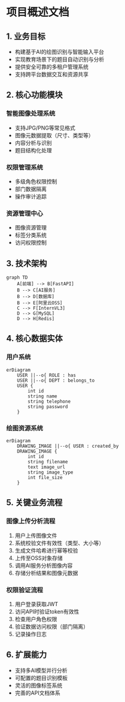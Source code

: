# 项目概述文档

## 1. 业务目标
- 构建基于AI的绘图识别与智能输入平台  
- 实现教育场景下的题目自动识别与分析  
- 提供安全可靠的多租户管理系统  
- 支持跨平台数据交互和资源共享  

## 2. 核心功能模块

### 智能图像处理系统
- 支持JPG/PNG等常见格式  
- 图像元数据提取（尺寸、类型等）  
- 内容分析与识别  
- 题目结构化处理  

### 权限管理系统
- 多级角色权限控制  
- 部门数据隔离  
- 操作审计追踪  

### 资源管理中心
- 图像资源管理  
- 标签分类系统  
- 访问权限控制  

## 3. 技术架构

```mermaid
graph TD
    A[前端] --> B[FastAPI]
    B --> C[AI服务]
    B --> D[数据库]
    B --> E[阿里云OSS]
    C --> F[InternVL3]
    D --> G[MySQL]
    D --> H[Redis]
```

## 4. 核心数据实体

### 用户系统
```mermaid
erDiagram
    USER ||--o{ ROLE : has
    USER ||--o{ DEPT : belongs_to
    USER {
        int id
        string name
        string telephone
        string password
    }
```

### 绘图资源系统
```mermaid
erDiagram
    DRAWING_IMAGE ||--o{ USER : created_by
    DRAWING_IMAGE {
        int id
        string filename
        text image_url
        string image_type
        int file_size
    }
```

## 5. 关键业务流程

### 图像上传分析流程
1. 用户上传图像文件  
2. 系统校验文件有效性（类型、大小等）  
3. 生成文件哈希进行幂等校验  
4. 上传至OSS对象存储  
5. 调用AI服务分析图像内容  
6. 存储分析结果和图像元数据  

### 权限验证流程
1. 用户登录获取JWT  
2. 访问API时验证token有效性  
3. 检查用户角色权限  
4. 验证数据访问权限（部门隔离）  
5. 记录操作日志  

## 6. 扩展能力
- 支持多AI模型并行分析  
- 可配置的题目识别模板  
- 灵活的图像标签系统  
- 完善的API文档体系  
